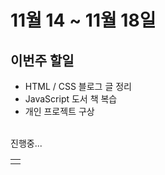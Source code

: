 <h1>11월 14 ~ 11월 18일</h1>
<h2> 이번주 할일 </h2>
<ul>
    <li> HTML / CSS 블로그 글 정리</li> 
    <li> JavaScript 도서 책 복습</li> 
    <li> 개인 프로젝트 구상</li>
</ul> 
<br/>
<span>진행중...</span>
<table>
    <td> 
